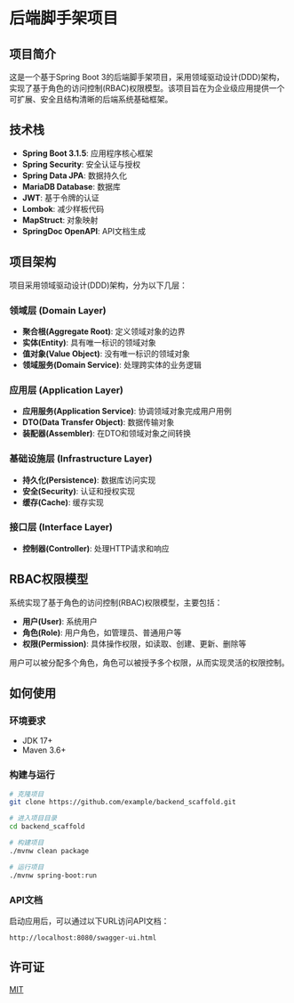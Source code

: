 # 后端脚手架项目

## 项目简介

这是一个基于Spring Boot 3的后端脚手架项目，采用领域驱动设计(DDD)架构，实现了基于角色的访问控制(RBAC)权限模型。该项目旨在为企业级应用提供一个可扩展、安全且结构清晰的后端系统基础框架。

## 技术栈

- **Spring Boot 3.1.5**: 应用程序核心框架
- **Spring Security**: 安全认证与授权
- **Spring Data JPA**: 数据持久化
- **MariaDB Database**: 数据库
- **JWT**: 基于令牌的认证
- **Lombok**: 减少样板代码
- **MapStruct**: 对象映射
- **SpringDoc OpenAPI**: API文档生成

## 项目架构

项目采用领域驱动设计(DDD)架构，分为以下几层：

### 领域层 (Domain Layer)

- **聚合根(Aggregate Root)**: 定义领域对象的边界
- **实体(Entity)**: 具有唯一标识的领域对象
- **值对象(Value Object)**: 没有唯一标识的领域对象
- **领域服务(Domain Service)**: 处理跨实体的业务逻辑

### 应用层 (Application Layer)

- **应用服务(Application Service)**: 协调领域对象完成用户用例
- **DTO(Data Transfer Object)**: 数据传输对象
- **装配器(Assembler)**: 在DTO和领域对象之间转换

### 基础设施层 (Infrastructure Layer)

- **持久化(Persistence)**: 数据库访问实现
- **安全(Security)**: 认证和授权实现
- **缓存(Cache)**: 缓存实现

### 接口层 (Interface Layer)

- **控制器(Controller)**: 处理HTTP请求和响应

## RBAC权限模型

系统实现了基于角色的访问控制(RBAC)权限模型，主要包括：

- **用户(User)**: 系统用户
- **角色(Role)**: 用户角色，如管理员、普通用户等
- **权限(Permission)**: 具体操作权限，如读取、创建、更新、删除等

用户可以被分配多个角色，角色可以被授予多个权限，从而实现灵活的权限控制。

## 如何使用

### 环境要求

- JDK 17+
- Maven 3.6+

### 构建与运行

```bash
# 克隆项目
git clone https://github.com/example/backend_scaffold.git

# 进入项目目录
cd backend_scaffold

# 构建项目
./mvnw clean package

# 运行项目
./mvnw spring-boot:run
```

### API文档

启动应用后，可以通过以下URL访问API文档：

```
http://localhost:8080/swagger-ui.html
```

## 许可证

[MIT](LICENSE)